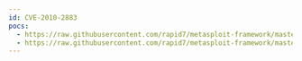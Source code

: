```yaml
---
id: CVE-2010-2883
pocs:
  - https://raw.githubusercontent.com/rapid7/metasploit-framework/master/modules/exploits/windows/browser/adobe_cooltype_sing.rb
  - https://raw.githubusercontent.com/rapid7/metasploit-framework/master/modules/exploits/windows/fileformat/adobe_cooltype_sing.rb
---
```

